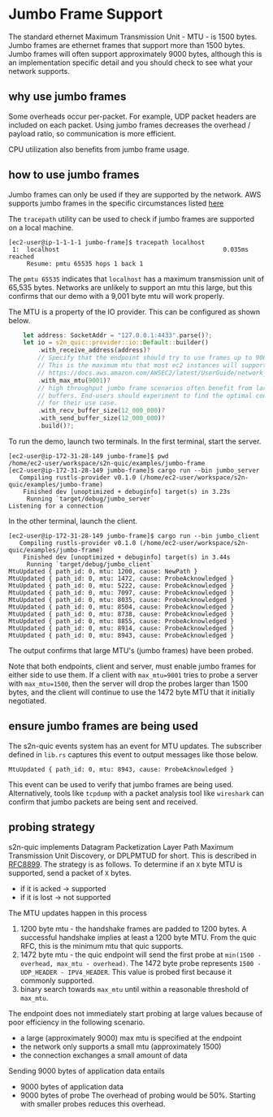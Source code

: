 # Jumbo Frame Support
The standard ethernet Maximum Transmission Unit - MTU - is 1500 bytes. Jumbo frames are ethernet frames that support more than 1500 bytes. Jumbo frames will often support approximately 9000 bytes, although this is an implementation specific detail and you should check to see what your network supports.

## why use jumbo frames
Some overheads occur per-packet. For example, UDP packet headers are included on each packet. Using jumbo frames decreases the overhead / payload ratio, so communication is more efficient.

CPU utilization also benefits from jumbo frame usage.

## how to use jumbo frames
Jumbo frames can only be used if they are supported by the network. AWS supports jumbo frames in the specific circumstances listed [here](https://docs.aws.amazon.com/AWSEC2/latest/UserGuide/network_mtu.html)

The `tracepath` utility can be used to check if jumbo frames are supported on a local machine.

```console
[ec2-user@ip-1-1-1-1 jumbo-frame]$ tracepath localhost
 1:  localhost                                             0.035ms reached
     Resume: pmtu 65535 hops 1 back 1
```
The `pmtu 65535` indicates that `localhost` has a maximum transmission unit of 65,535 bytes. Networks are unlikely to support an mtu this large, but this confirms that our demo with a 9,001 byte mtu will work properly.

The MTU is a property of the IO provider. This can be configured as shown below.
```rust
    let address: SocketAddr = "127.0.0.1:4433".parse()?;
    let io = s2n_quic::provider::io::Default::builder()
        .with_receive_address(address)?
        // Specify that the endpoint should try to use frames up to 9001 bytes.
        // This is the maximum mtu that most ec2 instances will support.
        // https://docs.aws.amazon.com/AWSEC2/latest/UserGuide/network_mtu.html
        .with_max_mtu(9001)?
        // high throughput jumbo frame scenarios often benefit from larger socket
        // buffers. End-users should experiment to find the optimal configuration
        // for their use case.
        .with_recv_buffer_size(12_000_000)?
        .with_send_buffer_size(12_000_000)?
        .build()?;
```

To run the demo, launch two terminals. In the first terminal, start the server.
```console
[ec2-user@ip-172-31-28-149 jumbo-frame]$ pwd
/home/ec2-user/workspace/s2n-quic/examples/jumbo-frame
[ec2-user@ip-172-31-28-149 jumbo-frame]$ cargo run --bin jumbo_server
   Compiling rustls-provider v0.1.0 (/home/ec2-user/workspace/s2n-quic/examples/jumbo-frame)
    Finished dev [unoptimized + debuginfo] target(s) in 3.23s
     Running `target/debug/jumbo_server`
Listening for a connection

```

In the other terminal, launch the client.
```console
[ec2-user@ip-172-31-28-149 jumbo-frame]$ cargo run --bin jumbo_client
   Compiling rustls-provider v0.1.0 (/home/ec2-user/workspace/s2n-quic/examples/jumbo-frame)
    Finished dev [unoptimized + debuginfo] target(s) in 3.44s
     Running `target/debug/jumbo_client`
MtuUpdated { path_id: 0, mtu: 1200, cause: NewPath }
MtuUpdated { path_id: 0, mtu: 1472, cause: ProbeAcknowledged }
MtuUpdated { path_id: 0, mtu: 5222, cause: ProbeAcknowledged }
MtuUpdated { path_id: 0, mtu: 7097, cause: ProbeAcknowledged }
MtuUpdated { path_id: 0, mtu: 8035, cause: ProbeAcknowledged }
MtuUpdated { path_id: 0, mtu: 8504, cause: ProbeAcknowledged }
MtuUpdated { path_id: 0, mtu: 8738, cause: ProbeAcknowledged }
MtuUpdated { path_id: 0, mtu: 8855, cause: ProbeAcknowledged }
MtuUpdated { path_id: 0, mtu: 8914, cause: ProbeAcknowledged }
MtuUpdated { path_id: 0, mtu: 8943, cause: ProbeAcknowledged }
```

The output confirms that large MTU's (jumbo frames) have been probed.

Note that both endpoints, client and server, must enable jumbo frames for either side to use them. If a client with `max_mtu=9001` tries to probe a server with `max_mtu=1500`, then the server will drop the probes larger than 1500 bytes, and the client will continue to use the 1472 byte MTU that it initially negotiated.

## ensure jumbo frames are being used
The s2n-quic events system has an event for MTU updates. The subscriber defined in `lib.rs` captures this event to output messages like those below.
```
MtuUpdated { path_id: 0, mtu: 8943, cause: ProbeAcknowledged }
```

This event can be used to verify that jumbo frames are being used. Alternatively, tools like `tcpdump` with a packet analysis tool like `wireshark` can confirm that jumbo packets are being sent and received.

## probing strategy
s2n-quic implements Datagram Packetization Layer Path Maximum Transmission Unit Discovery, or DPLPMTUD for short. This is described in [RFC8899](https://www.rfc-editor.org/info/rfc8899). The strategy is as follows. To determine if an `X` byte MTU is supported, send a packet of `X` bytes.
- if it is acked -> supported
- if it is lost  -> not supported

The MTU updates happen in this process
1. 1200 byte mtu - the handshake frames are padded to 1200 bytes. A successful handshake implies at least a 1200 byte MTU. From the quic RFC, this is the minimum mtu that quic supports.
2. 1472 byte mtu - the quic endpoint will send the first probe at `min(1500 - overhead, max_mtu - overhead)`. The 1472 byte probe represents `1500 - UDP_HEADER - IPV4_HEADER`. This value is probed first because it commonly supported.
3. binary search towards `max_mtu` until within a reasonable threshold of `max_mtu`.

The endpoint does not immediately start probing at large values because of poor efficiency in the following scenario.
- a large (approximately 9000) max mtu is specified at the endpoint
- the network only supports a small mtu (approximately 1500)
- the connection exchanges a small amount of data

Sending 9000 bytes of application data entails
- 9000 bytes of application data
- 9000 bytes of probe
The overhead of probing would be 50%. Starting with smaller probes reduces this overhead.


